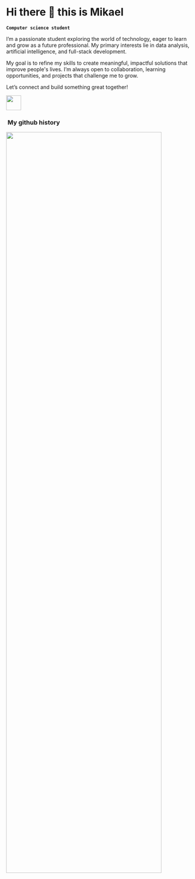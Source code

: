 # Hi there 👋 this is Mikael
**`Computer science student`**

I’m a passionate student exploring the world of technology, eager to learn and grow as a future professional. My primary interests lie in data analysis, artificial intelligence, and full-stack development.

My goal is to refine my skills to create meaningful, impactful solutions that improve people's lives. I’m always open to collaboration, learning opportunities, and projects that challenge me to grow.

Let’s connect and build something great together! 

<a href="https://www.linkedin.com/in/mikael-menezes/">
  <img height="40" src="https://encrypted-tbn0.gstatic.com/images?q=tbn:ANd9GcRokEYt0yyh6uNDKL8uksVLlhZ35laKNQgZ9g&s"/>
</a>



<h3>  &nbsp;My github history </h3>
<div style="display: flex; flex-direction: row;">
 <img class="img"  height= "2000" width="419" src="https://github-readme-stats.vercel.app/api?username=MikaelMenez&theme=dracula&show_icons=true&hide_border=false"/>
 <![Top Linguagens](https://github-readme-stats.vercel.app/api/top-langs/?username=SEU-USUARIO&layout=compact&theme=dracula&hide=html,css&exclude_repo=repo-teste)

 

<!--
**MikaelMenez/MikaelMenez** is a ✨ _special_ ✨ repository because its `README.md` (this file) appears on your GitHub profile.

Here are some ideas to get you started:

- 🔭 I’m currently working on ...
- 🌱 I’m currently learning ...
- 👯 I’m looking to collaborate on ...
- 🤔 I’m looking for help with ...
- 💬 Ask me about ...
- 📫 How to reach me: ...
- 😄 Pronouns: ...
- ⚡ Fun fact: ...
-->
